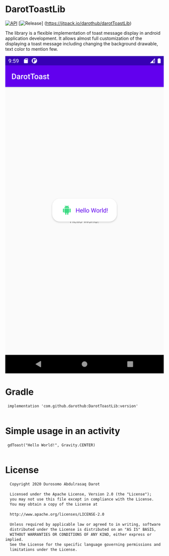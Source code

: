 # DarotToastLib

[![API](https://img.shields.io/badge/API-21%2B-brightgreen.svg?style=flat)](https://android-arsenal.com/api?level=21)
[![Release](https://jitpack.io/v/User/Repo.svg)]
(https://jitpack.io/darothub/darotToastLib)

The library is a flexible implementation of toast message display in android application development. It allows almost full customization
of the displaying a toast message including changing the background drawable, text color to mention few.

![Screenshot](app/src/main/res/mipmap-xxxhdpi/Screenshot.png)

# Gradle

 ```
  implementation 'com.github.darothub:DarotToastLib:version'
  
 ```
 # Simple usage in an activity
 ```
  gdToast("Hello World!", Gravity.CENTER)
  
 ```
# License

 ```
   Copyright 2020 Durosomo Abdulrasaq Darot

   Licensed under the Apache License, Version 2.0 (the "License");
   you may not use this file except in compliance with the License.
   You may obtain a copy of the License at

   http://www.apache.org/licenses/LICENSE-2.0

   Unless required by applicable law or agreed to in writing, software
   distributed under the License is distributed on an "AS IS" BASIS,
   WITHOUT WARRANTIES OR CONDITIONS OF ANY KIND, either express or implied.
   See the License for the specific language governing permissions and
   limitations under the License.
 ```

